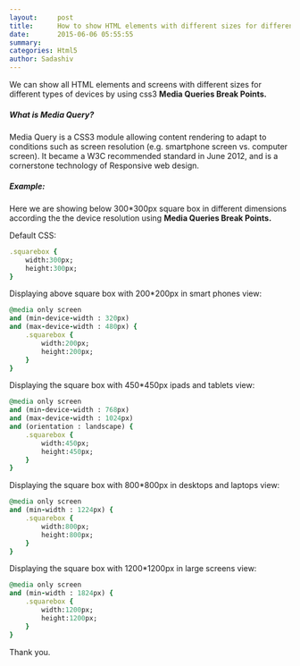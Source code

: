 ```yaml
---
layout:     post
title:      How to show HTML elements with different sizes for different devices (Mobile Friendly)
date:       2015-06-06 05:55:55
summary:    
categories: Html5
author: Sadashiv
---
```


<p>We can show all HTML elements and screens with different sizes for different types of devices by using  css3  <b>Media Queries Break Points.</b> </p>

<h5>What is Media Query?</h5>
<p>Media Query is a CSS3 module allowing content rendering to adapt to conditions such as screen resolution (e.g. smartphone screen vs. computer screen). It became a W3C recommended standard in June 2012, and is a cornerstone technology of Responsive web design.</p>


<h5>Example:</h5>
<p>Here we are  showing below  300*300px square box in different dimensions according the the device resolution using  <b> Media Queries Break Points.</b>

<p>Default CSS:</p>

```ruby
.squarebox {
	width:300px;
	height:300px;
}
```


<p>Displaying above square box with 200*200px in smart phones view:</p>

```ruby
@media only screen 
and (min-device-width : 320px) 
and (max-device-width : 480px) {
	.squarebox {
		width:200px;
		height:200px;
	}
}
```

<p>Displaying the square box with 450*450px ipads and tablets view:</p>

```ruby
@media only screen 
and (min-device-width : 768px) 
and (max-device-width : 1024px) 
and (orientation : landscape) {
	.squarebox {
		width:450px;
		height:450px;
	}
}
```

<p>Displaying the square box with 800*800px in desktops and laptops view:</p>

```ruby
@media only screen 
and (min-width : 1224px) {
	.squarebox {
		width:800px;
		height:800px;
	}
}
```

<p>Displaying the square box with 1200*1200px in large screens view:</p>

```ruby
@media only screen 
and (min-width : 1824px) {
	.squarebox {
		width:1200px;
		height:1200px;
	}
}
```

<p>Thank you.</p>